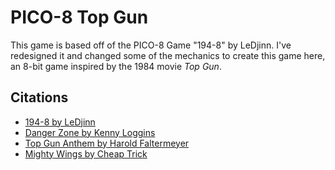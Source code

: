 # PICO-8 Top Gun
This game is based off of the PICO-8 Game "194-8" by LeDjinn. I've redesigned it and changed some of the mechanics to create this game here, an 8-bit game inspired by the 1984 movie _Top Gun_.

## Citations
* [194-8 by LeDjinn](https://www.lexaloffle.com/bbs/?pid=12847#p)
* [Danger Zone by Kenny Loggins](https://www.youtube.com/watch?v=yK0P1Bk8Cx4)
* [Top Gun Anthem by Harold Faltermeyer](https://www.youtube.com/watch?v=xeQUxNf3G6k)
* [Mighty Wings by Cheap Trick](https://www.youtube.com/watch?v=b8OdyAq7sfk)
